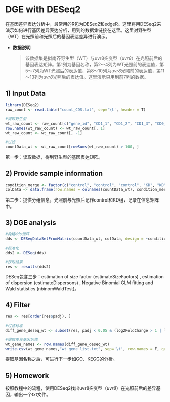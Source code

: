 # DGE with DESeq2

在基因差异表达分析中，最常用的R包为DESeq2和edgeR。这里将用DESeq2来演示如何进行基因差异表达分析，用到的数据集链接在这里。这里对野生型（WT）在光照前和光照后的基因表达差异进行演示。

* **数据说明**

  > 该数据集是拟南芥野生型（WT）与uvr8突变型（*uvr8*）在光照前后的基因表达矩阵。第1列为基因名称，第2～4列为WT光照前的表达值，第5～7列为WT光照后的表达值，第8～10列为*uvr8*光照前的表达值，第11～13列为*uvr8*光照后的表达值。这里演示只用到前7列的数据。

## 1\) Input Data

``` R
library(DESeq2)
raw_count <- read.table("count_CDS.txt", sep='\t', header = T)

#提取野生型
wt_raw_count <- raw_count[c("gene_id", "CD1_1", "CD1_2", "CD1_3", "CD0_1", "CD0_2", "CD0_3")]
row.names(wt_raw_count) <- wt_raw_count[, 1]
wt_raw_count <- wt_raw_count[, -1]

#过滤
countData_wt <- wt_raw_count[rowSums(wt_raw_count) > 100, ]
```

第一步：读取数据，得到野生型的基因表达矩阵。

## 2\) Provide sample information

``` R
condition_merge <- factor(c("control", "control", "control", "KD", "KD", "KD"))
colData <- data.frame(row.names = colnames(countData_wt), condition_merge)
```

第二步：提供分组信息，光照前与光照后记作control和KD组，记录在信息矩阵中。

## 3\) DGE analysis

``` R
#构建dds矩阵
dds <- DESeqDataSetFromMatrix(countData_wt, colData, design = ~condition_merge)

#标准化
dds2 <- DESeq(dds)

#获取结果
res <- results(dds2)
```

DESeq包含三步：estimation of size factor (estimateSizeFactors) , estimation of dispersion (estimateDispersons) , Negative Binomial GLM fitting and Wald statistics (nbinomWaldTest)。

## 4\) Filter

``` R
res <- res[order(res$padj), ]

#过滤标准
diff_gene_deseq_wt <- subset(res, padj < 0.05 & (log2FoldChange > 1 | log2FoldChange < -1))

#提取差异基因名称
wt_gene_names <- row.names(diff_gene_deseq_wt)
write.csv(wt_gene_names,"wt_gene_list.txt", sep='\t', row.names = F, quote = F)
```

提取基因名称之后，可进行下一步如GO、KEGG的分析。

## 5\) Homework

按照教程中的流程，使用DESeq2找出uvr8突变型（*uvr8*）在光照前后的差异基因，输出一个txt文件。

